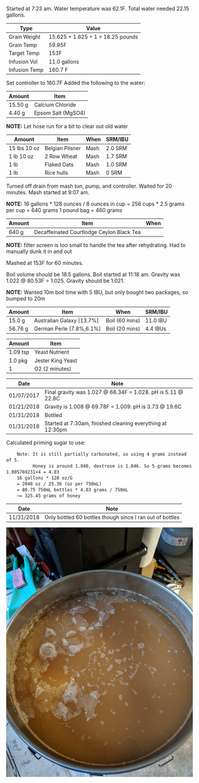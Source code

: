 Started at 7:23 am. Water temperature was 62.1F. Total water needed 22.15 gallons.

Type | Value
--- | ---
Grain Weight | 15.625 + 1.625 + 1 = 18.25 pounds
Grain Temp | 59.95F
Target Temp | 153F
Infusion Vol | 11.0 gallons
Infusion Temp | 160.7 F

Set controller to 160.7F
Added the following to the water:

Amount | Item
--- | ---
15.50 g | Calcium Chloride
4.40 g | Epsom Salt (MgSO4)

**NOTE:** Let hose run for a bit to clear out old water

Amount | Item | When | SRM/IBU
--- | --- | --- | ---
15 lbs 10 oz | Belgian Pilsner | Mash | 2.0 SRM
1 lb 10 oz | 2 Row Wheat | Mash | 1.7 SRM
1 lb | Flaked Oats | Mash | 1.0 SRM
1 lb | Rice hulls | Mash | 0 SRM

Turned off drain from mash tun, pump, and controller. Waited for 20 minutes.
Mash started at 9:07 am.

**NOTE:** 16 gallons * 128 ounces / 8 ounces in cup = 256 cups * 2.5 grams per cup = 640 grams
1 pound bag = 460 grams

Amount | Item | When
--- | --- | ---
640 g | Decaffeinated Courtlodge Ceylon Black Tea

**NOTE:** filter screen is too small to handle the tea after rehydrating. Had to manually dunk it in and out

Mashed at 153F for 60 minutes.

Boil volume should be 18.5 gallons. Boil started at 11:18 am.
Gravity was 1.022 @ 80.53F = 1.025.  Gravity should be 1.021.

**NOTE:** Wanted 10m boil time with 5 IBU, but only bought two packages, so bumped to 20m

Amount | Item | When | SRM/IBU
--- | --- | --- | ---
15.0 g | Australian Galaxy [13.7%] | Boil (60 mins) | 11.0 IBU
56.76 g | German Perle [7.8%,6.1%] | Boil (20 mins) | 4.4 IBUs

Amount | Item
--- | ---
1.09 tsp | Yeast Nutrient
1.0 pkg | Jester King Yeast
1 | O2 (2 minutes)

Date | Note
--- | ---
01/07/2017 | Final gravity was 1.027 @ 68.34F = 1.028. pH is 5.11 @ 22.8C
01/21/2018 | Gravity is 1.008 @ 69.78F = 1.009. pH is 3.73 @ 19.6C
01/31/2018 | Bottled
01/31/2018 | Started at 7:30am, finished cleaning everything at 12:30pm

Calculated priming sugar to use:
```
    Note: It is still partially carbonated, so using 4 grams instead of 5.
          Honey is around 1.040, dextrose is 1.046. So 5 grams becomes 1.005769231×4 = 4.03
    16 gallons * 128 oz/G
    = 2048 oz / 25.36 (oz per 750mL)
    = 80.75 750mL bottles * 4.03 grams / 750mL
    ~= 325.45 grams of honey
```

Date | Note
--- | ---
11/31/2018 | Only bottled 60 bottles though since I ran out of bottles

![Image of tea pellicle](IMG_20180131_072906.jpg)
